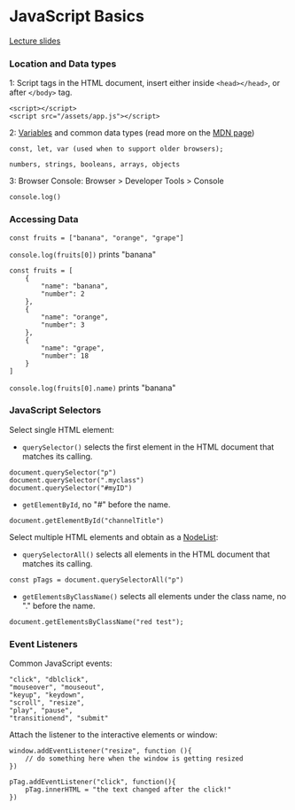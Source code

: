 # JavaScript Basics

[Lecture slides](/_assets/JavaScript-Basics.pdf)

### Location and Data types

1: Script tags in the HTML document, insert either inside `<head></head>`, or after `</body>` tag.
```
<script></script>
<script src="/assets/app.js"></script>
 ```
 
2: [Variables](https://www.w3schools.com/js/js_variables.asp) and common data types (read more on the [MDN page](https://developer.mozilla.org/en-US/docs/Web/JavaScript/Data_structures))

```
const, let, var (used when to support older browsers);

numbers, strings, booleans, arrays, objects
```


3: Browser Console:
 Browser > Developer Tools > Console
```
console.log()
```
### Accessing Data
```
const fruits = ["banana", "orange", "grape"]
```
`console.log(fruits[0])` prints "banana"


```
const fruits = [
    {
        "name": "banana",
        "number": 2
    },
    {
        "name": "orange",
        "number": 3
    },
    {
        "name": "grape",
        "number": 18
    }
]
```
`console.log(fruits[0].name)` prints "banana"


### JavaScript Selectors


Select single HTML element: 

- `querySelector()` selects the first element in the HTML document that matches its calling.

```
document.querySelector("p")
document.querySelector(".myclass")
document.querySelector("#myID")
```
- `getElementById`, no "#" before the name.

```
document.getElementById("channelTitle")
```

Select multiple HTML elements and obtain as a [NodeList](https://developer.mozilla.org/en-US/docs/Web/API/NodeList):
- `querySelectorAll()` selects all elements in the HTML document that matches its calling.

```
const pTags = document.querySelectorAll("p")
```
- `getElementsByClassName()` selects all elements under the class name, no "." before the name.

```
document.getElementsByClassName("red test");
```

### Event Listeners


Common JavaScript events: 
```
"click", "dblclick", 
"mouseover", "mouseout", 
"keyup", "keydown", 
"scroll", "resize", 
"play", "pause",
"transitionend", "submit"
```


Attach the listener to the interactive elements or window:
```
window.addEventListener("resize", function (){
    // do something here when the window is getting resized
})
```
```
pTag.addEventListener("click", function(){
    pTag.innerHTML = "the text changed after the click!"
})
```
